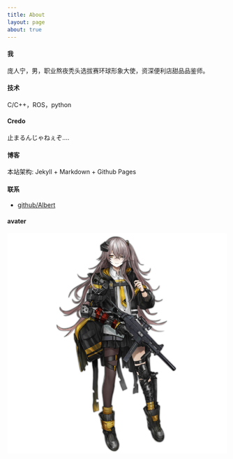 ```yaml
---
title: About
layout: page
about: true
---
```


#### 我

庞人宁，男，职业熬夜秃头选拔赛环球形象大使，资深便利店甜品品鉴师。

#### 技术

C/C++，ROS，python



#### Credo

止まるんじゃねぇぞ....

#### 博客

本站架构: Jekyll + Markdown + Github Pages

#### 联系

+ [github/Albert](https://github.com/Albert-Lucif4)


#### avater

![ I am in blood Stepped in so far that, should I wade no more, Returning were as tedious as go over.](https://github.com/Albert-Lucif4/Albert-Lucif4.github.io/blob/master/images/2016/Pic_UMP45Mod.png?raw=true " I am in blood Stepped in so far that, should I wade no more, Returning were as tedious as go over.")
